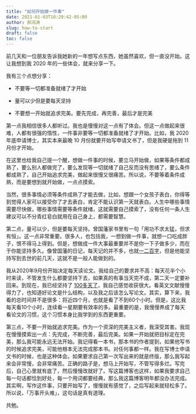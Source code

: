 ```yaml
---
title: "如何开始做一件事"
date: 2021-01-03T10:29:42-05:00
author: 郝鸿涛
slug: how-to-start
draft: false
toc: false
---
```


前几天和一位朋友告诉我她新的一年想写点东西，她虽然喜欢，但一直没开始。这让我想到我 2020 年的一些体会，就来分享一下。

我有三个点想分享：

- 不要等一切都准备就绪了才开始

- 量可以少但是要每天坚持

- 不要想一开始就追求完美。要先完成，再完善，最后才是完美

第一点我相信很多人都听过。我也是慢慢对这一点有了体会。但这一点做起来很难，人都有很强的惰性，一件事非要等一切都准备就绪了才开始。比如，我 2020 年底申请博士，其实本来最晚 10 月份就要开始写申请文书了，但是我硬是拖到 11 月份才开始。

在这里也给我自己提一个醒，想做一件事的时候，要立马开始做，如果等条件都成熟了，要么别人都做完了，要么发现等一切就绪了自己反而没有思绪了，要么条件都成熟了，自己开始追求完美，做起来很慢又很痛苦。所以说，不要等着条件成熟，而是要想到就开始做，一点点摸索。

当然，很多事情必须等条件成熟了才能去做，比如，想跟一个女孩子表白，你得等到觉得人家可以接受你了才去表白，肯定不能认识第一天就表白。人生中哪些事情需要尽快做，哪些事情需要等条件就绪，这就需要自己摸索了，没有任何一条人生建议可以不分青红皂白就用在自己身上，都需要智慧。

第二点，量可以少，但是要每天坚持。曾国藩家书里有一句「用功不求太猛，但求有恒」。这一点非常重要。很多人，也包括我，一想到做一件事，就想一口吃成胖子，恨不得马上得到。但是，想做成一件大事最重要并不是你一下子做多少，而在于你能坚持多久。像曾国藩的日记，每天记的并不多，也就[一二百字](https://new.qq.com/omn/20190130/20190130B05BPY.html)，但是他能坚持写到去世的前几天，这就不是一般人能做到的。

我从2020年9月份开始决定每天读论文。我给自己的要求并不高：每天花半个小时来读，不管发生什么都要坚持下去，如果真的有事当天完不成，第二天一定要补回来。到现在，我已经坚持了 [100多天了](/en/apad/)，我自己感觉收获很大。看英文文献慢慢得力了，也知道好论文是什么结构，以及我之后该怎么写论文。其实，算下来，我看的总时间并不是很多：将近四个月，也就是看了不到60个小时。但是，这比我每天看10个小时，连续看一星期要有效率的多。最重要的是，我慢慢养成了每天看论文的习惯，这个习惯本身比我学到的东西更重要。

第三点，不要一开始就追求完美。作为一个资深的完美主义者，我深受其害。我现在慢慢摸索出一点：先完成，不断完善，最后完美。如果一开始就把目标定在完美，那么我可能永远无法开始。我记得看一本书，那本书的作者提到，如果他写书的时候追求完美，可能他根本无法完成那本书。对任何事都一样。我在写博士申请文书的时候，也是这种体会。如果要求自己第一次写出来的就是终版，那么我写起来会非常慢，会非常痛苦。正确的路子是，想马上开始写，不管写得多烂。写完后，自己心里就有底了，然后慢慢改就好了。写这篇博客也这样，如果我要求自己每一句话都恰到好处，每一个用词都要经典，那么我这篇博客明年都没办法完成。其实啊，写作这件事，只要开始写了，慢慢就有感觉了，之后写起来就轻松多了。所以说，「万事开头难」，这句话是真有道理。

共勉。